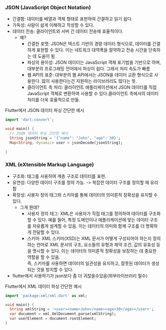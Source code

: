 ### JSON (JavaScript Object Notation)
- 간결함: 데이터를 배열과 객체 형태로 표현하여 간결하고 읽기 쉽다.
- 가독성: 사람이 쉽게 이해하고 작성할 수 있다.
- 데이터 전송: 클라이언트와 서버 간 데이터 전송에 효율적이다.
  - 왜? 
    - 간결한 포맷: JSON은 텍스트 기반의 경량 데이터 형식으로, 데이터를 간결하게 표현할 수 있다. 이는 네트워크 대역폭을 절약하고 전송 시간을 단축하는 데 도움이 됨
    - 파싱의 용이성: JSON 데이터는 JavaScript 객체 표기법을 기반으로 하며, 대부분의 프로그래밍 언어에서 파싱이 쉽다. 그래서 처리 속도가 빠름 
    - 웹 API의 표준: 대부분의 웹 API에서는 JSON을 데이터 교환 형식으로 사용한다. 많이 사용한다는건 지원하는 라이브러리도 많다는 뜻.
    - 클라이언트 측 처리: 클라이언트 애플리케이션에서 JSON 데이터를 직접 JavaScript 객체로 변환하여 사용할 수 있다.클라이언트 측에서의 데이터 처리를 더욱 효율적으로 만듦.

Flutter에서 JSON 데이터 파싱 간단한 예시
```dart 
import 'dart:convert';

void main() {
  // JSON 데이터 파싱 간단한 예시
  String jsonString = '{"name": "John", "age": 30}';
  Map<String, dynamic> user = jsonDecode(jsonString);
  
}
```

  

### XML (eXtensible Markup Language)
- 구조화: 태그를 사용하여 계층 구조로 데이터를 표현. 
- 유연성: 다양한 데이터 구조를 정의 가능.
    -> 복잡한 데이터 구조를 정의할 때 유리함
- 확장성: 사용자 정의 태그와 스키마를 통해 데이터의 의미론적 정확성을 유지할 수 있다.
    - 그게 뭔데? 
      - 사용자 정의 태그: XML은 사용자가 직접 태그를 정의하여 데이터를 구조화할 수 있다. 예를 들어, 특정 도메인이나 애플리케이션에 맞는 데이터 구조를 자유롭게 설계할 수 있음. 이는 데이터의 의미와 함께 구조를 더 명확하게 전달할 수 있다.
      - 스키마: XML 스키마(XSD)는 XML 문서가 어떻게 구성되어야 하는지 정의하는 언어로 XML 문서의 구조, 요소들의 유형과 제약 조건, 값의 유효성 등을 명시할 수 있다. 이는 데이터의 의미론적 정확성을 보장하는 데 중요한 역할을 할 수 있음.  
        즉, 스키마를 사용하면 데이터의 일관성을 유지하고, 잘못된 데이터가 생성되는 것을 방지할 수 있다.
- flutter에서 사용하기가 json보다 좀 더 귀찮을수있음(외부라이브러리 필수)  
  
Flutter에서 XML 데이터 파싱 간단한 예시
```dart
import 'package:xml/xml.dart' as xml;

void main() {
  String xmlString = '<user><name>John</name><age>30</age></user>';
  var document = xml.XmlDocument.parse(xmlString);
  var userElement = document.rootElement;
}
```